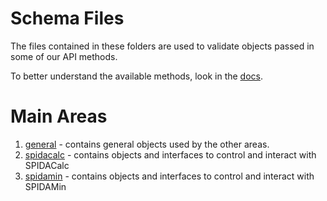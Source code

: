 Schema Files
=============

The files contained in these folders are used to validate objects passed in some of our API methods.  

To better understand the available methods, look in the [docs](../../../doc).

Main Areas
==========

1. [general](general) - contains general objects used by the other areas.
1. [spidacalc](spidacalc) - contains objects and interfaces to control and interact with SPIDACalc
1. [spidamin](spidamin) - contains objects and interfaces to control and interact with SPIDAMin
